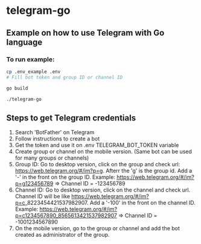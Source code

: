 # telegram-go

## Example on how to use Telegram with Go language

### To run example:

```bash
cp .env_example .env
# Fill bot token and group ID or channel ID

go build

./telegram-go

```

## Steps to get Telegram credentials
1) Search 'BotFather' on Telegram
2) Follow instructions to create a bot
3) Get the token and use it on .env TELEGRAM_BOT_TOKEN variable
4) Create group or channel on the mobile version. (Same bot can be used for many groups or channels)
5) Group ID: Go to desktop version, click on the group and check url: https://web.telegram.org/#/im?p=g<GROUPID>. Afterr the 'g' is the group id. Add a '-' in the front on the group ID. Example: https://web.telegram.org/#/im?p=g123456789 => Channel ID = -123456789
6) Channel ID: Go to desktop version, click on the channel and check url. Channel ID will be like https://web.telegram.org/#/im?p=c<CHANNELID>_8223454421537982907. Add a '-100' in the front on the channel ID. Example: https://web.telegram.org/#/im?p=c1234567890_8565613421537982907 => Channel ID = -1001234567890
7) On the mobile version, go to the group or channel and add the bot created as administrator of the group.